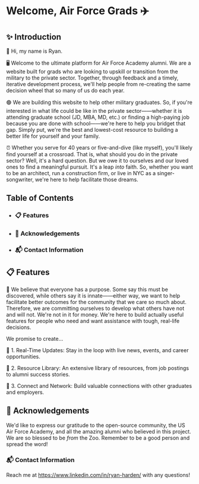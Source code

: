 # Welcome, Air Force Grads ✈️

## ✨ Introduction
👋 Hi, my name is Ryan.

🖥️ Welcome to the ultimate platform for Air Force Academy alumni. We are a website built for grads who are looking to upskill or transition from the military to the private sector. Together, through feedback and a timely, iterative development process, we'll help people from re-creating the same decision wheel that so many of us do each year. 

🟢 We are building this website to help other military graduates. So, if you're interested in what life could be like in the private sector——whether it is attending graduate school (JD, MBA, MD, etc.) or finding a high-paying job because you are done with school——we're here to help you bridget that gap. Simply put, we're the best and lowest-cost resource to building a better life for yourself and your family. 

⏰ Whether you serve for 40 years or five-and-dive (like myself), you'll likely find yourself at a crossroad. That is, what should you do in the private sector? Well, it's a hard question. But we owe it to ourselves and our loved ones to find a meaningful pursuit. It's a leap _into_ faith. So, whether you want to be an architect, run a construction firm, or live in NYC as a singer-songwriter, we're here to help facilitate those dreams.

##  Table of Contents
- ### 📋 Features
- ### 🙏 Acknowledgements
- ### 📬 Contact Information

## 📋 Features
🏡 We believe that everyone has a purpose. Some say this must be discovered, while others say it is innate——either way, we want to help facilitate better outcomes for the community that we care so much about. Therefore, we are committing ourselves to develop what others have not and will not. We're not in it for money. We're here to build actually useful features for people who need and want assistance with tough, real-life decisions.

We promise to create...
  
  🚀 1. Real-Time Updates: Stay in the loop with live news, events, and career opportunities.

  📂 2. Resource Library: An extensive library of resources, from job postings to alumni success stories.

  🤝 3. Connect and Network: Build valuable connections with other graduates and employers.

## 🙏 Acknowledgements

We'd like to express our gratitude to the open-source community, the US Air Force Academy, and all the amazing alumni who believed in this project. We are so blessed to be _from_ the Zoo. Remember to be a good person and spread the word!

### 📬 Contact Information

Reach me at https://www.linkedin.com/in/ryan-harden/ with any questions!
